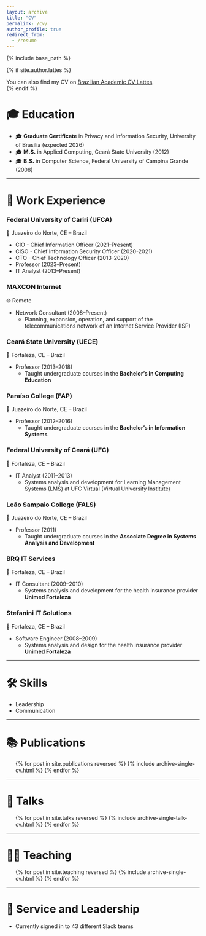 ```yaml
---
layout: archive
title: "CV"
permalink: /cv/
author_profile: true
redirect_from:
  - /resume
---
```


{% include base_path %}

{% if site.author.lattes %}
<div class="wordwrap">
  You can also find my CV on <a href="{{site.author.lattes}}">Brazilian Academic CV Lattes</a>.
</div>
{% endif %}

🎓 Education
======
* 🎓 **Graduate Certificate** in Privacy and Information Security, University of Brasília (expected 2026)
* 🎓 **M.S.** in Applied Computing, Ceará State University (2012)
* 🎓 **B.S.** in Computer Science, Federal University of Campina Grande (2008)

---

💼 Work Experience
======
### **Federal University of Cariri (UFCA)**
📍 Juazeiro do Norte, CE – Brazil  
* CIO - Chief Information Officer (2021–Present)
* CISO - Chief Information Security Officer (2020-2021)
* CTO - Chief Technology Officer (2013-2020)
* Professor (2023–Present)  
* IT Analyst (2013–Present)

### **MAXCON Internet**  
🌐 Remote  
* Network Consultant (2008–Present)  
  * Planning, expansion, operation, and support of the telecommunications network of an Internet Service Provider (ISP)

### **Ceará State University (UECE)**  
📍 Fortaleza, CE – Brazil  
* Professor (2013–2018)  
  * Taught undergraduate courses in the **Bachelor’s in Computing Education**

### **Paraíso College (FAP)**  
📍 Juazeiro do Norte, CE – Brazil  
* Professor (2012–2016)  
  * Taught undergraduate courses in the **Bachelor’s in Information Systems**

### **Federal University of Ceará (UFC)**  
📍 Fortaleza, CE – Brazil  
* IT Analyst (2011–2013)  
  * Systems analysis and development for Learning Management Systems (LMS) at UFC Virtual (Virtual University Institute)

### **Leão Sampaio College (FALS)**  
📍 Juazeiro do Norte, CE – Brazil  
* Professor (2011)  
  * Taught undergraduate courses in the **Associate Degree in Systems Analysis and Development**

### **BRQ IT Services**  
📍 Fortaleza, CE – Brazil  
* IT Consultant (2009–2010)  
  * Systems analysis and development for the health insurance provider **Unimed Fortaleza**

### **Stefanini IT Solutions**  
📍 Fortaleza, CE – Brazil  
* Software Engineer (2008–2009)  
  * Systems analysis and design for the health insurance provider **Unimed Fortaleza**

---

🛠️ Skills
======
* Leadership  
* Communication

---

📚 Publications
======
<ul>
  {% for post in site.publications reversed %}
    {% include archive-single-cv.html %}
  {% endfor %}
</ul>

---

🎤 Talks
======
<ul>
  {% for post in site.talks reversed %}
    {% include archive-single-talk-cv.html %}
  {% endfor %}
</ul>

---

👨‍🏫 Teaching
======
<ul>
  {% for post in site.teaching reversed %}
    {% include archive-single-cv.html %}
  {% endfor %}
</ul>

---

🤝 Service and Leadership
======
* Currently signed in to 43 different Slack teams
